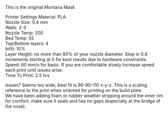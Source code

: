 This is the original Montana Mask

Printer Settings
Material: PLA  
Nozzle Size: 0.4 mm  
Walls: 2-3  
Nozzle Temp: 200  
Bed Temp: 55  
Top/Bottom layers: 4  
Infill: 10%  
Layer Height: no more than 80% of your nozzle diameter.  Step in 0.4 increments starting at 0 for best results due to hardware constraints.  
Speed: 60 mm/s for basic.  If you are comfortable slowly increase speed each print until issues arise.  
Time To Print: 2.5 hrs  

Issues? Seems too wide, best fit is 90-90-110 x-y-z.  This is a scaling reference to the print when oriented for printing on the build plate.  
We have been adding foam or rubber weather stripping around the inner rim for comfort.  make sure it seals and has no gaps (especially at the bridge of the nose).
